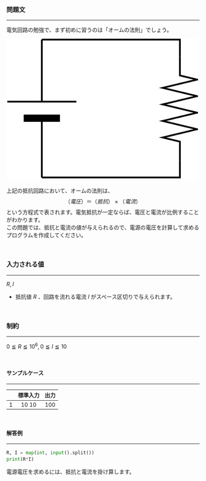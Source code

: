 ### __問題文__
***
電気回路の勉強で、まず初めに習うのは「オームの法則」でしょう。

![#3_1画像](asset/3_1.jpg)

上記の抵抗回路において、オームの法則は、
$$
（電圧）＝（抵抗）×（電流）
$$
という方程式で表されます。電気抵抗が一定ならば、電圧と電流が比例することがわかります。  
この問題では、抵抗と電流の値が与えられるので、電源の電圧を計算して求めるプログラムを作成してください。

<br>

### __入力される値__
***
$R,I$  

- 抵抗値 $R$ 、回路を流れる電流 $I$ がスペース区切りで与えられます。

<br>

### __制約__
***
$0 \leqq R \leqq 10^6, 0 \leqq I \leqq 10$

<br>

#### サンプルケース
***
||標準入力|出力|
|:-:|:-:|:-:|
|1|10 10|100|

<br>

#### 解答例
***

```python
R, I = map(int, input().split())
print(R*I)
```

電源電圧を求めるには、抵抗と電流を掛け算します。
